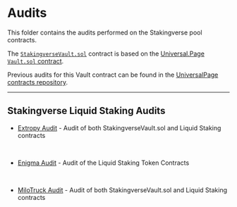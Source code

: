 # Audits

This folder contains the audits performed on the Stakingverse pool contracts.

The [`StakingverseVault.sol`](../src/StakingverseVault.sol) contract is based on the [Universal.Page `Vault.sol` contract](https://github.com/Universal-Page/contracts/blob/main/src/pool/Vault.sol).

Previous audits for this Vault contract can be found in the [UniversalPage contracts repository](https://github.com/Universal-Page/contracts/tree/main/audits).

---

## Stakingverse Liquid Staking Audits

- [Extropy Audit](Liquid_Staking_Audit_Oct_2024.pdf) - Audit of both StakingverseVault.sol and Liquid Staking contracts

<br>

- [Enigma Audit](Stakingverse_LST_Audit.pdf) - Audit of the Liquid Staking Token Contracts

<br>

- [MiloTruck Audit](Stakingverse_Audit_MiloTruck.pdf) - Audit of both StakingverseVault.sol and Liquid Staking contracts